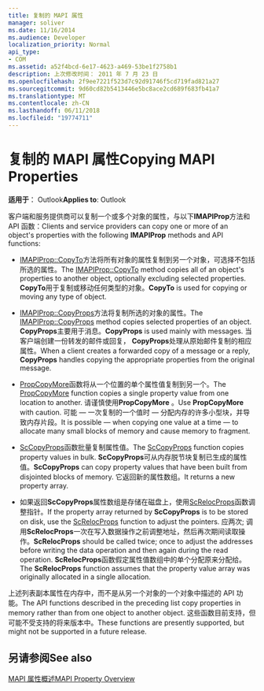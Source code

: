```yaml
---
title: 复制的 MAPI 属性
manager: soliver
ms.date: 11/16/2014
ms.audience: Developer
localization_priority: Normal
api_type:
- COM
ms.assetid: a52f4bcd-6e17-4623-a469-53be1f2758b1
description: 上次修改时间： 2011 年 7 月 23 日
ms.openlocfilehash: 2f9ee7221f523d7c92d91746f5cd719fad821a27
ms.sourcegitcommit: 9d60cd82b5413446e5bc8ace2cd689f683fb41a7
ms.translationtype: MT
ms.contentlocale: zh-CN
ms.lasthandoff: 06/11/2018
ms.locfileid: "19774711"
---
```

# <a name="copying-mapi-properties"></a><span data-ttu-id="be35c-103">复制的 MAPI 属性</span><span class="sxs-lookup"><span data-stu-id="be35c-103">Copying MAPI Properties</span></span>

  
  
<span data-ttu-id="be35c-104">**适用于**： Outlook</span><span class="sxs-lookup"><span data-stu-id="be35c-104">**Applies to**: Outlook</span></span> 
  
<span data-ttu-id="be35c-105">客户端和服务提供商可以复制一个或多个对象的属性，与以下**IMAPIProp**方法和 API 函数：</span><span class="sxs-lookup"><span data-stu-id="be35c-105">Clients and service providers can copy one or more of an object's properties with the following **IMAPIProp** methods and API functions:</span></span> 
  
- <span data-ttu-id="be35c-106">[IMAPIProp::CopyTo](imapiprop-copyto.md)方法将所有对象的属性复制到另一个对象，可选择不包括所选的属性。</span><span class="sxs-lookup"><span data-stu-id="be35c-106">The [IMAPIProp::CopyTo](imapiprop-copyto.md) method copies all of an object's properties to another object, optionally excluding selected properties.</span></span> <span data-ttu-id="be35c-107">**CopyTo**用于复制或移动任何类型的对象。</span><span class="sxs-lookup"><span data-stu-id="be35c-107">**CopyTo** is used for copying or moving any type of object.</span></span> 
    
- <span data-ttu-id="be35c-108">[IMAPIProp::CopyProps](imapiprop-copyprops.md)方法将复制所选的对象的属性。</span><span class="sxs-lookup"><span data-stu-id="be35c-108">The [IMAPIProp::CopyProps](imapiprop-copyprops.md) method copies selected properties of an object.</span></span> <span data-ttu-id="be35c-109">**CopyProps**主要用于消息。</span><span class="sxs-lookup"><span data-stu-id="be35c-109">**CopyProps** is used mainly with messages.</span></span> <span data-ttu-id="be35c-110">当客户端创建一份转发的邮件或回复， **CopyProps**处理从原始邮件复制的相应属性。</span><span class="sxs-lookup"><span data-stu-id="be35c-110">When a client creates a forwarded copy of a message or a reply, **CopyProps** handles copying the appropriate properties from the original message.</span></span> 
    
- <span data-ttu-id="be35c-111">[PropCopyMore](propcopymore.md)函数将从一个位置的单个属性值复制到另一个。</span><span class="sxs-lookup"><span data-stu-id="be35c-111">The [PropCopyMore](propcopymore.md) function copies a single property value from one location to another.</span></span> <span data-ttu-id="be35c-112">请谨慎使用**PropCopyMore** 。</span><span class="sxs-lookup"><span data-stu-id="be35c-112">Use **PropCopyMore** with caution.</span></span> <span data-ttu-id="be35c-113">可能 — 一次复制的一个值时 — 分配内存的许多小型块，并导致内存片段。</span><span class="sxs-lookup"><span data-stu-id="be35c-113">It is possible — when copying one value at a time — to allocate many small blocks of memory and cause memory to fragment.</span></span> 
    
- <span data-ttu-id="be35c-114">[ScCopyProps](sccopyprops.md)函数批量复制属性值。</span><span class="sxs-lookup"><span data-stu-id="be35c-114">The [ScCopyProps](sccopyprops.md) function copies property values in bulk.</span></span> <span data-ttu-id="be35c-115">**ScCopyProps**可从内存脱节块复制已生成的属性值。</span><span class="sxs-lookup"><span data-stu-id="be35c-115">**ScCopyProps** can copy property values that have been built from disjointed blocks of memory.</span></span> <span data-ttu-id="be35c-116">它返回新的属性数组。</span><span class="sxs-lookup"><span data-stu-id="be35c-116">It returns a new property array.</span></span> 
    
- <span data-ttu-id="be35c-117">如果返回**ScCopyProps**属性数组是存储在磁盘上，使用[ScRelocProps](screlocprops.md)函数调整指针。</span><span class="sxs-lookup"><span data-stu-id="be35c-117">If the property array returned by **ScCopyProps** is to be stored on disk, use the [ScRelocProps](screlocprops.md) function to adjust the pointers.</span></span> <span data-ttu-id="be35c-118">应两次; 调用**ScRelocProps**一次在写入数据操作之前调整地址，然后再次期间读取操作。</span><span class="sxs-lookup"><span data-stu-id="be35c-118">**ScRelocProps** should be called twice; once to adjust the addresses before writing the data operation and then again during the read operation.</span></span> <span data-ttu-id="be35c-119">**ScRelocProps**函数假定属性值数组中的单个分配原来分配给。</span><span class="sxs-lookup"><span data-stu-id="be35c-119">The **ScRelocProps** function assumes that the property value array was originally allocated in a single allocation.</span></span> 
    
<span data-ttu-id="be35c-120">上述列表副本属性在内存中，而不是从另一个对象的一个对象中描述的 API 功能。</span><span class="sxs-lookup"><span data-stu-id="be35c-120">The API functions described in the preceding list copy properties in memory rather than from one object to another object.</span></span> <span data-ttu-id="be35c-121">这些函数目前支持，但可能不受支持的将来版本中。</span><span class="sxs-lookup"><span data-stu-id="be35c-121">These functions are presently supported, but might not be supported in a future release.</span></span>
  
## <a name="see-also"></a><span data-ttu-id="be35c-122">另请参阅</span><span class="sxs-lookup"><span data-stu-id="be35c-122">See also</span></span>



[<span data-ttu-id="be35c-123">MAPI 属性概述</span><span class="sxs-lookup"><span data-stu-id="be35c-123">MAPI Property Overview</span></span>](mapi-property-overview.md)

